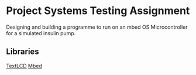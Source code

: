 # Project Systems Testing Assignment

Designing and building a programme to run on an mbed OS Microcontroller for a simulated insulin pump.

## Libraries
[TextLCD](https://os.mbed.com/users/simon/code/TextLCD/)
[Mbed](https://os.mbed.com/users/mbed_official/code/mbed/)